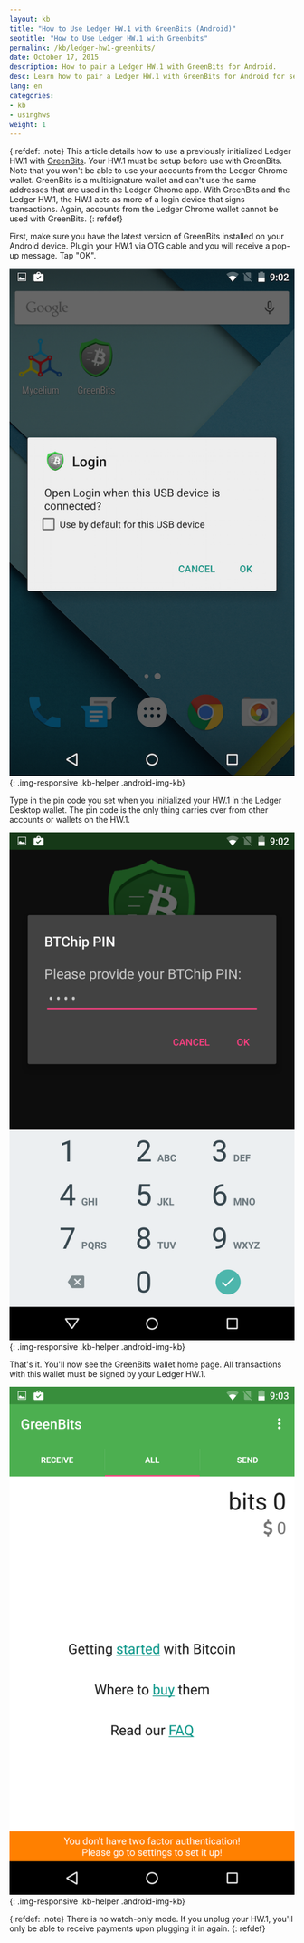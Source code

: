 ```yaml
---
layout: kb
title: "How to Use Ledger HW.1 with GreenBits (Android)"
seotitle: "How to Use Ledger HW.1 with Greenbits"
permalink: /kb/ledger-hw1-greenbits/
date: October 17, 2015
description: How to pair a Ledger HW.1 with GreenBits for Android. 
desc: Learn how to pair a Ledger HW.1 with GreenBits for Android for secure multisignature payments while on the go. 
lang: en
categories: 
- kb
- usinghws
weight: 1
---
```

{:refdef: .note}
This article details how to use a previously initialized Ledger HW.1 with [GreenBits](/wallets/greenbits/). Your HW.1 must be setup before use with GreenBits. Note that you won't be able to use your accounts from the Ledger Chrome wallet. GreenBits is a multisignature wallet and can't use the same addresses that are used in the Ledger Chrome app. With GreenBits and the Ledger HW.1, the HW.1 acts as more of a login device that signs transactions. Again, accounts from the Ledger Chrome wallet cannot be used with GreenBits. 
{: refdef}

First, make sure you have the latest version of GreenBits installed on your Android device. Plugin your HW.1 via OTG cable and you will receive a pop-up message. Tap "OK".  

![plugin Ledger hw1 greenbits][1]{: .img-responsive .kb-helper .android-img-kb}

Type in the pin code you set when you initialized your HW.1 in the Ledger Desktop wallet. The pin code is the only thing carries over from other accounts or wallets on the HW.1. 

![ledger hw1 pin greenbits][2]{: .img-responsive .kb-helper .android-img-kb}

That's it. You'll now see the GreenBits wallet home page. All transactions with this wallet must be signed by your Ledger HW.1. 

![greenbits][3]{: .img-responsive .kb-helper .android-img-kb}

{:refdef: .note}
There is no watch-only mode. If you unplug your HW.1, you'll only be able to receive payments upon plugging it in again. 
{: refdef}

[1]: /img/kb/plugin.png
[2]: /img/kb/ledgerpin.png
[3]: /img/kb/greenbits.png